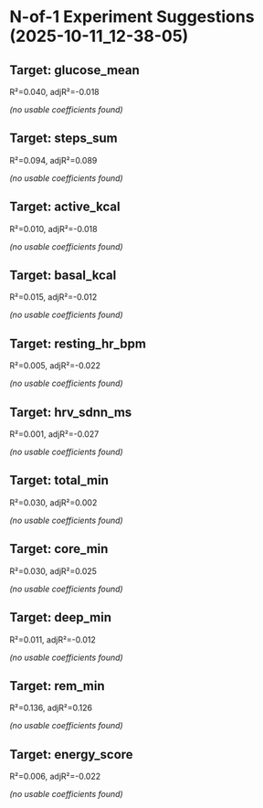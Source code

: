 # N-of-1 Experiment Suggestions (2025-10-11_12-38-05)

## Target: glucose_mean
R²=0.040, adjR²=-0.018

*(no usable coefficients found)*

## Target: steps_sum
R²=0.094, adjR²=0.089

*(no usable coefficients found)*

## Target: active_kcal
R²=0.010, adjR²=-0.018

*(no usable coefficients found)*

## Target: basal_kcal
R²=0.015, adjR²=-0.012

*(no usable coefficients found)*

## Target: resting_hr_bpm
R²=0.005, adjR²=-0.022

*(no usable coefficients found)*

## Target: hrv_sdnn_ms
R²=0.001, adjR²=-0.027

*(no usable coefficients found)*

## Target: total_min
R²=0.030, adjR²=0.002

*(no usable coefficients found)*

## Target: core_min
R²=0.030, adjR²=0.025

*(no usable coefficients found)*

## Target: deep_min
R²=0.011, adjR²=-0.012

*(no usable coefficients found)*

## Target: rem_min
R²=0.136, adjR²=0.126

*(no usable coefficients found)*

## Target: energy_score
R²=0.006, adjR²=-0.022

*(no usable coefficients found)*

